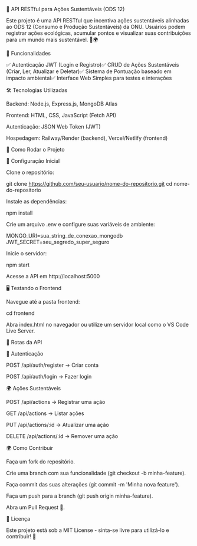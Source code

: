🌱 API RESTful para Ações Sustentáveis (ODS 12)

Este projeto é uma API RESTful que incentiva ações sustentáveis alinhadas ao ODS 12 (Consumo e Produção Sustentáveis) da ONU. Usuários podem registrar ações ecológicas, acumular pontos e visualizar suas contribuições para um mundo mais sustentável. 🚀🌍

📌 Funcionalidades

✅ Autenticação JWT (Login e Registro)✅ CRUD de Ações Sustentáveis (Criar, Ler, Atualizar e Deletar)✅ Sistema de Pontuação baseado em impacto ambiental✅ Interface Web Simples para testes e interações

🛠️ Tecnologias Utilizadas

Backend: Node.js, Express.js, MongoDB Atlas

Frontend: HTML, CSS, JavaScript (Fetch API)

Autenticação: JSON Web Token (JWT)

Hospedagem: Railway/Render (backend), Vercel/Netlify (frontend)

🚀 Como Rodar o Projeto

🔧 Configuração Inicial

Clone o repositório:

git clone https://github.com/seu-usuario/nome-do-repositorio.git
cd nome-do-repositorio

Instale as dependências:

npm install

Crie um arquivo .env e configure suas variáveis de ambiente:

MONGO_URI=sua_string_de_conexao_mongodb
JWT_SECRET=seu_segredo_super_seguro

Inicie o servidor:

npm start

Acesse a API em http://localhost:5000

🖥️ Testando o Frontend

Navegue até a pasta frontend:

cd frontend

Abra index.html no navegador ou utilize um servidor local como o VS Code Live Server.

📡 Rotas da API

🔑 Autenticação

POST /api/auth/register → Criar conta

POST /api/auth/login → Fazer login

🌍 Ações Sustentáveis

POST /api/actions → Registrar uma ação

GET /api/actions → Listar ações

PUT /api/actions/:id → Atualizar uma ação

DELETE /api/actions/:id → Remover uma ação

🌍 Como Contribuir

Faça um fork do repositório.

Crie uma branch com sua funcionalidade (git checkout -b minha-feature).

Faça commit das suas alterações (git commit -m 'Minha nova feature').

Faça um push para a branch (git push origin minha-feature).

Abra um Pull Request 🚀.

📄 Licença

Este projeto está sob a MIT License - sinta-se livre para utilizá-lo e contribuir! 💚

